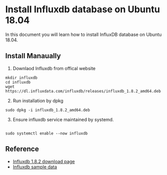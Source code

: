 # Install Influxdb database on Ubuntu 18.04

In this document you will learn how to install InfluxDB database on Ubuntu 18.04.

## Install Manaually

1. Downlaod Influxdb from offical website

```shell
mkdir influxdb
cd influxdb
wget https://dl.influxdata.com/influxdb/releases/influxdb_1.8.2_amd64.deb
```

2. Run installation by dpkg

```shell
sudo dpkg -i influxdb_1.8.2_amd64.deb
```

3. Ensure influxdb service maintained by systemd.

```shell

sudo systemctl enable --now influxdb

```

## Reference

+ [Influxdb 1.8.2 download page](https://portal.influxdata.com/downloads/)
+ [Influxdb sample data](https://docs.influxdata.com/influxdb/v1.7/query_language/data_download/)